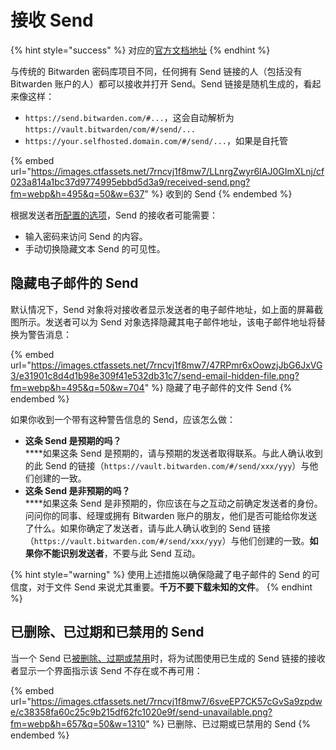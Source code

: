 # 接收 Send

{% hint style="success" %}
对应的[官方文档地址](https://bitwarden.com/help/article/receive-send/)
{% endhint %}

与传统的 Bitwarden 密码库项目不同，任何拥有 Send 链接的人（包括没有 Bitwarden 账户的人）都可以接收并打开 Send。Send 链接是随机生成的，看起来像这样：

* `https://send.bitwarden.com/#...`，这会自动解析为 `https://vault.bitwarden/com/#/send/...`
* `https://your.selfhosted.domain.com/#/send/...`，如果是自托管

{% embed url="https://images.ctfassets.net/7rncvj1f8mw7/LLnrgZwyr6IAJ0GImXLnj/cf023a814a1bc37d9774995ebbd5d3a9/received-send.png?fm=webp&h=495&q=50&w=637" %}
收到的 Send
{% endembed %}

根据发送者[所配置的选项](create-a-send.md)，Send 的接收者可能需要：

* 输入密码来访问 Send 的内容。
* 手动切换隐藏文本 Send 的可见性。

## 隐藏电子邮件的 Send <a href="#hidden-email-sends" id="hidden-email-sends"></a>

默认情况下，Send 对象将对接收者显示发送者的电子邮件地址，如上面的屏幕截图所示。发送者可以为 Send 对象选择隐藏其电子邮件地址，该电子邮件地址将替换为警告消息：

{% embed url="https://images.ctfassets.net/7rncvj1f8mw7/47RPmr6xOowzjJbG6JxVG3/e31901c8d4d1b98e309f41e532db31c7/send-email-hidden-file.png?fm=webp&h=495&q=50&w=704" %}
隐藏了电子邮件的文件 Send
{% endembed %}

如果你收到一个带有这种警告信息的 Send，应该怎么做：

* **这条 Send 是预期的吗？**\
  ****如果这条 Send 是预期的，请与预期的发送者取得联系。与此人确认收到的此 Send 的链接（`https://vault.bitwarden.com/#/send/xxx/yyy`）与他们创建的一致。
* **这条 Send 是非预期的吗？**\
  ****如果这条 Send 是非预期的，你应该在与之互动之前确定发送者的身份。问问你的同事、经理或拥有 Bitwarden 账户的朋友，他们是否可能给你发送了什么。如果你确定了发送者，请与此人确认收到的 Send 链接（`https://vault.bitwarden.com/#/send/xxx/yyy`）与他们创建的一致。**如果你不能识别发送者**，不要与此 Send 互动。

{% hint style="warning" %}
使用上述措施以确保隐藏了电子邮件的 Send 的可信度，对于文件 Send 来说尤其重要。**千万不要下载未知的文件**。
{% endhint %}

## 已删除、已过期和已禁用的 Send <a href="#deleted-expired-and-disabled-sends" id="deleted-expired-and-disabled-sends"></a>

当一个 Send 已[被删除、过期或禁用](send-lifespan.md)时，将为试图使用已生成的 Send 链接的接收者显示一个界面指示该 Send 不存在或不再可用：

{% embed url="https://images.ctfassets.net/7rncvj1f8mw7/6sveEP7CK57cGvSa9zpdwe/c38358fa60c25c9b215df62fc1020e9f/send-unavailable.png?fm=webp&h=657&q=50&w=1310" %}
已删除、已过期或已禁用的 Send
{% endembed %}
